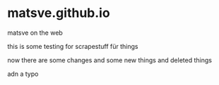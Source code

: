 # matsve.github.io
matsve on the web


this is some
testing for scrapestuff
für things

now there are some changes
and some new things
and deleted things

adn a typo
